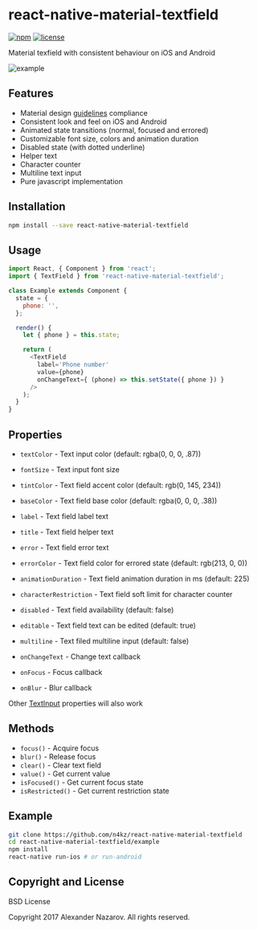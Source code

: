 [npm-badge]: https://img.shields.io/npm/v/react-native-material-textfield.svg?colorB=ff6d00
[npm-url]: https://npmjs.com/package/react-native-material-textfield
[license-badge]: https://img.shields.io/npm/l/react-native-material-textfield.svg?colorB=448aff
[license-url]: https://raw.githubusercontent.com/n4kz/react-native-material-textfield/master/license.txt

# react-native-material-textfield

[![npm][npm-badge]][npm-url]
[![license][license-badge]][license-url]

Material texfield with consistent behaviour on iOS and Android

![example](https://cloud.githubusercontent.com/assets/2055622/24325711/eaa4ff08-11af-11e7-8550-2504c1580979.gif)

## Features

* Material design [guidelines](https://material.io/guidelines/components/text-fields.html) compliance
* Consistent look and feel on iOS and Android
* Animated state transitions (normal, focused and errored)
* Customizable font size, colors and animation duration
* Disabled state (with dotted underline)
* Helper text
* Character counter
* Multiline text input
* Pure javascript implementation

## Installation

```bash
npm install --save react-native-material-textfield
```

## Usage

```javascript
import React, { Component } from 'react';
import { TextField } from 'react-native-material-textfield';

class Example extends Component {
  state = {
    phone: '',
  };

  render() {
    let { phone } = this.state;

    return (
      <TextField
        label='Phone number'
        value={phone}
        onChangeText={ (phone) => this.setState({ phone }) }
      />
    );
  }
}
```

## Properties

* `textColor`            - Text input color (default: rgba(0, 0, 0, .87))
* `fontSize`             - Text input font size
* `tintColor`            - Text field accent color (default: rgb(0, 145, 234))
* `baseColor`            - Text field base color (default: rgba(0, 0, 0, .38))
* `label`                - Text field label text
* `title`                - Text field helper text
* `error`                - Text field error text
* `errorColor`           - Text field color for errored state (default: rgb(213, 0, 0))
* `animationDuration`    - Text field animation duration in ms (default: 225)
* `characterRestriction` - Text field soft limit for character counter
* `disabled`             - Text field availability (default: false)
* `editable`             - Text field text can be edited (default: true)
* `multiline`            - Text filed multiline input (default: false)

* `onChangeText`         - Change text callback
* `onFocus`              - Focus callback
* `onBlur`               - Blur callback

Other [TextInput](https://facebook.github.io/react-native/docs/textinput.html#props) properties will also work

## Methods

* `focus()`        - Acquire focus
* `blur()`         - Release focus
* `clear()`        - Clear text field
* `value()`        - Get current value
* `isFocused()`    - Get current focus state
* `isRestricted()` - Get current restriction state

## Example

```bash
git clone https://github.com/n4kz/react-native-material-textfield
cd react-native-material-textfield/example
npm install
react-native run-ios # or run-android
```

## Copyright and License

BSD License

Copyright 2017 Alexander Nazarov. All rights reserved.
